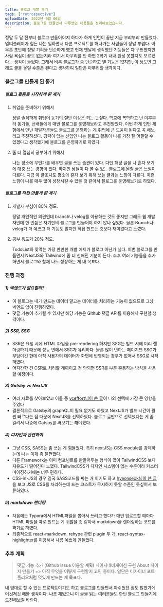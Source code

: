 ```yaml
---
title: 블로그 개발 후기
tags: ["retrospective"]
uploadDate: 2022년 9월 06일
description: 블로그를 만들면서 다루었던 내용들을 정리해보았습니다.
---
```


정말 두 달 전부터 블로그 만들어야지 하다가 하계 인턴이 끝난 지금 부랴부랴 만들었다. 멀티플레이가 힘든 나는 일하면서 다른 프로젝트를 해나가는 사람들이 정말 부럽다. 아무튼 초반에 정말 기획을 단순하게 했고 현재 옛날에 생각했던 기능들은 다 구현했지만 사람 욕심이 끝도 없는지라 여기서 마무리를 안 하면 2학기 내내 완성 못할지도 모르겠다는 생각이 들었다. 그래서 비록 블로그가 좀 단순하고 별 기능은 없지만, 이 정도면 그래도 글을 올릴 수준은 된다고 생각하여 일단은 마무리할 생각이다.
 

### 블로그를 만들게 된 동기

##### 블로그 활동을 시작하게 된 계기

1. 취업을 준비하기 위해서

    정말 솔직하게 취업이 동기의 절반 이상은 되는 듯싶다. 학교에 복학하고 난 이후부터 동기들, 선배들에게 매번 블로그를 운영해보라고 추천받았다. 이번 하계 인턴 체험에서 만난 개발자분들도 블로그를 운영하는 게 취업에 큰 도움이 된다고 꼭 해보라고 추천하셨다. 경력이 없는 신입인 나는 블로그 활동이 나를 가장 잘 어필할 수 있겠다고 생각했기에 블로그를 운영하기로 하였다.

2. 좀 더 열심히 공부하기 위해서

    나는 평소에 무언가를 배우면 글을 쓰는 습관이 있다. 다만 해당 글을 나 혼자 보기에 대충 쓰는 경향이 있다. 하지만 남들이 다 볼 수 있는 블로그에 올릴 글은 느낌이 다르다. 지금 이 글조차도 평소에 혼자 보기 위해 쓰는 글과는 느낌이 다르다. 이런 느낌이 나를 매우 많이 성장시킬 수 있을 것 같아서 블로그를 운영해보기로 하였다.

##### 블로그를 직접 만들게 된 계기

1. 개발자 부심이 80% 정도.

   정말 개인적인 의견인데 branch나 velog를 이용하는 것도 좋지만 그래도 웹 개발자인데 한 번쯤은 자기만의 블로그를 만들어야 하지 않나 싶었다. 물론 Branch나 velog가 더 예쁘고 더 기능도 많지만 직접 만드는 것보다 재미없다고 느꼈다.

2. 공부 용도가 20% 정도.

   TodoList와 맞먹는 가장 만만한 개발 예제가 블로그 아닌가 싶다. 이번 블로그를 만들면서 NextJS와 Tailwind에 좀 더 친해진 기분이 든다. 추후 여러 기능들을 추가하면서 블로그와 함께 나도 성장하는 게 내 목표다.



### 진행 과정

##### 1) 벡엔드가 필요할까?

* 이 블로그는 내가 만드는 데이터 말고는 데이터를 처리하는 기능이 없으므로 그냥 벡엔드 없이 진행하였다.
* 댓글 기능이 추가될 수 있지만 해당 기능은 Github 댓글 API를 이용해서 구현할 생각이다.

##### 2) SSR, SSG

* SSR은 요청 시에 HTML 파일을 pre-rendering 하지만 SSG는 빌드 시에 미리 렌더링하기 때문에 성능 면에서 SSG가 유리하다. 물론 많이 변하는 페이지면 SSG가 부담이긴 한데 아직 사용자의 데이터가 화면에 반영되는 경우가 없어서 SSG로 시작하였다.
* 어지간한 건 CSR로 처리할 계획이고 정 안되면 SSR를 부분 혼용하는 방식을 사용할 예정이다.

##### 3) Gatsby vs NextJS

* 여러 자료를 찾아보았고 이들 중 [yceffort님이 쓴 글](https://yceffort.kr/2020/10/migrate-gatsby-from-nextjs)이 나의 선택에 가장 큰 영향을 주었다
* 결론적으로 Gatsby의 graphQL이 필요 없기도 하였고 NextJS가 빌드 시간이 훨씬 빠르다는 점 때문에 NextJS를 선택하였다. 블로그 글만으로 선택했다는 게 좀 걸려서 나중에 Gatsby를 써보기는 해야겠다.

##### 4) 디자인과 관련하여

* 그냥 CSS, SASS는 좀 쓰는 게 힘들었다. 특히 nextJS는 CSS module를 강제하는데 나는 이게 좀 불편했다.
* 다른 Framework는 이미 컴포넌트를 만들어두는 형식이 많아 TailwindCSS 보다 자유도가 떨어진다 느꼈다. TailwindCSS가 디자인 시스템이 없는 수준이라 커스터마이징하기에는 너무 편하다.
* CSS-in-JS의 경우 결국 SASS코드를 짜는 거 이기도 하고 [hyeonseok님이 쓴 글](https://hyeonseok.com/blog/877)을 보고 JS로 CSS를 처리하는데 드는 코스트가 무시하지 못할 수준인 듯싶어서 보류하였다.

##### 5) markdown 렌더링

* 처음에는 Typora에서 HTML파일을 뽑아서 쓰려고 했다가 매번 업로드할 때마다 HTML 파일을 따로 만드는 게 귀찮을 것 같아서 markdown을 렌더링하는 코드를 짜기로 하였다.
* 최종적으로 react-markdown, rehype 관련 plugin 두 개, react-syntax-highlighter를 이용해서 나름 예쁘게 만들었다.



### 추후 계획

> 댓글 기능 추가 (Github issue 이용할 계획)
> 페이지네비게이션 구현
> About 페이지 만들기 => 아직 무엇을 어떻게 구현할지 고민 중이다. 일단은 디자이너 포트폴리오처럼 멋있게 만드는 게 목표다.

 내 맘대로 할 수 있는 프로젝트이기도 하고 블로그를 만들면서 아쉬웠던 점도 많았기에 이것저것 해볼 생각이다. 나름 재밌으니 이 글을 읽는 여러분들도 한번 블로그 만들기에 도전해보길 바란다.
